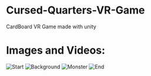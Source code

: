 # Cursed-Quarters-VR-Game
CardBoard VR Game made with unity  

# Images and Videos:
![Start](https://github.com/Victor-Kanai/Cursed-Quarters-VR-Game/assets/120500155/2c983858-ff98-4835-95b6-e91c69d0144b)
![Background](https://github.com/Victor-Kanai/Cursed-Quarters-VR-Game/assets/120500155/05e0c764-72a6-4e17-a608-ff77007673bc)
![Monster](https://github.com/Victor-Kanai/Cursed-Quarters-VR-Game/assets/120500155/f94f2246-eafb-4ed2-8ac1-14aaa4eb9ba3)
![End](https://github.com/Victor-Kanai/Cursed-Quarters-VR-Game/assets/120500155/9c4d947e-566b-4da3-9b29-8f818b2a0106)
